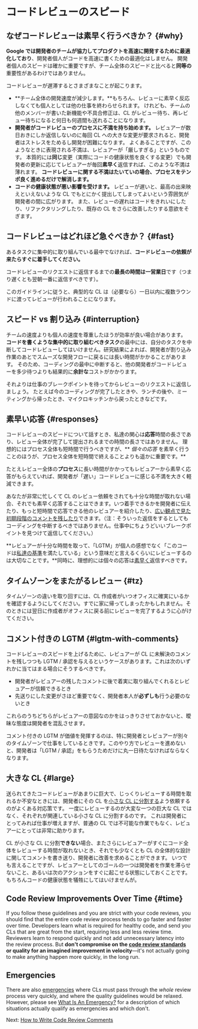 # コードレビューのスピード

## なぜコードレビューは素早く行うべきか？ {#why}

**Google では開発者のチームが協力してプロダクトを高速に開発するために最適化しており**、開発者個人がコードを高速に書くための最適化はしません。
開発者個人のスピードは確かに重要ですが、チーム全体のスピードと比べると**同等の**重要性があるわけではありません。

コードレビューが遅滞するとさまざまなことが起こります。

- **チーム全体の開発速度が減少します。**もちろん、レビューに素早く反応しなくても個人としては他の仕事を終わらせられます。
  けれども、チームの他のメンバーが書いた新機能や不具合修正は、CL がレビュー待ち、再レビュー待ちになると何日も何週間も送れることになります。
- **開発者がコードレビューのプロセスに不満を持ち始めます。**
  レビュアーが数日おきにしか返信しないのに毎回 CL への大きな変更が要求されると、開発者はストレスをためるし開発が困難になります。
  よくあることですが、このようなときに表現される不満は、レビュアーが「厳しすぎる」というものです。
  本質的には**同じ**変更（実際にコードの健康状態を良くする変更）でも開発者の更新に応じてレビュアーが毎回**素早く**返信すれば、このような不満は薄れます。
  **コードレビューに関する不満はたいていの場合、プロセスをテンポ良く進めるだけで解消します。**
- **コードの健康状態が悪い影響を受けます。**
  レビューが遅いと、最高の出来映えといえないような CL でもとにかく提出してしまってよいという雰囲気が開発者の間に広がります。
  また、レビューの遅れはコードをきれいにしたり、リファクタリングしたり、既存の CL をさらに改善したりする意欲をそぎます。

## コードレビューはどれほど急ぐべきか？ {#fast}

あるタスクに集中的に取り組んでいる最中でなければ、**コードレビューの依頼が来たらすぐに着手してください。**

コードレビューのリクエストに返信するまでの**最長の時間は一営業日**です（つまり遅くとも翌朝一番に返信すべきです）。

このガイドラインに従うと、典型的な CL は（必要なら）一日以内に複数ラウンドに渡ってレビューが行われることになります。

## スピード vs 割り込み {#interruption}

チームの速度よりも個人の速度を尊重したほうが効率が良い場合があります。
**コードを書くような集中的に取り組むべきタスク**の最中には、自分のタスクを中断してコードレビューしてはいけません。研究結果によれば、開発者が割り込み作業のあとでスムーズな開発フローに戻るには長い時間がかかることがあります。
そのため、コーディングの最中に中断すると、他の開発者がコードレビューを多少待つよりも結果的に**余計な**コストがかかります。

それよりは仕事のブレークポイントを待ってからレビューのリクエストに返信しましょう。
たとえば今のコーディングが完了したときや、ランチの後や、ミーティングから帰ったとき、マイクロキッチンから戻ったときなどです。

## 素早い応答 {#responses}

コードレビューのスピードについて話すとき、私達の関心は**応答**時間の長さであり、レビュー全体が完了して提出されるまでの時間の長さではありません。
理想的にはプロセス全体も短時間で行うべきですが、** _個々の応答_ を素早く行うことのほうが、プロセス全体を短時間で終えることよりも遥かに重要です。**

たとえレビュー全体の**プロセス**に長い時間がかかってもレビュアーから素早く応答がもらえていれば、開発者が「遅い」コードレビューに感じる不満を大きく軽減できます。

あなたが非常に忙しくて CL のレビュー依頼をされても十分な時間が取れない場合、それでも素早く応答することはできます。いつ着手できるかを開発者に伝えたり、もっと短時間で応答できる他のレビュアーを紹介したり、[広い観点で見た初期段階のコメントを残したり](navigate.md)できます。（注：そういった返信をするとしてもコーディングを中断するべきではありません。仕事中にちょうどいいブレークポイントを見つけて返信してください。）

**レビュアーが十分な時間を取って、「LGTM」が個人の感想でなく「このコードは[私達の基準](standard.md)を満たしている」という意味だと言えるくらいにレビューするのは大切なことです。**同時に、理想的には個々の応答は[素早く](#fast)返信すべきです。

## タイムゾーンをまたがるレビュー {#tz}

タイムゾーンの違いを取り回すには、CL 作成者がいつオフィスに確実にいるかを確認するようにしてください。すでに家に帰ってしまったかもしれません。そのときには翌日に作成者がオフィスに戻る前にレビューを完了するように心がけてください。

## コメント付きの LGTM {#lgtm-with-comments}

コードレビューのスピードを上げるために、レビュアーが CL に未解決のコメントを残しつつも LGTM / 承認を与えるというケースがあります。これは次のいずれかに当てはまる場合にそうするべきです。

- 開発者がレビュアーの残したコメントに後で着実に取り組んでくれるとレビュアーが信頼できるとき
- 先送りにした変更がさほど重要でなく、開発者本人が**必ずしも**行う必要のないとき

これらのうちどちらがレビュアーの意図なのかをはっきりさせておかないと、曖昧な態度は開発者を混乱させます。

コメント付きの LGTM が価値を発揮するのは、特に開発者とレビュアーが別々のタイムゾーンで仕事をしているときです。このやり方でレビューを進めないと、開発者は「LGTM / 承認」をもらうためだけに丸一日待たなければならなくなります。

## 大きな CL {#large}

送られてきたコードレビューがあまりに巨大で、じっくりレビューする時間を取れるか不安なときには、開発者にその CL を[小さな CL に分割する](../developer/small-cls.md)よう依頼するのがよくある対応策です。
一度にレビューするのが大変な一つの巨大な CL ではなく、それぞれが関連している小さな CL に分割するのです。
これは開発者にとってみれば仕事が増えますが、普通の CL では不可能な作業でもなく、レビュアーにとっては非常に助かります。

CL が小さな CL に分割**できない**場合、またさらにレビュアーがすぐにコード全体をレビューする時間が取れないとき、それでも少なくとも CL の全体的な設計に関してコメントを書き送り、開発者に改善を求めることができます。
いつでも言えることですが、レビュアーとしてのゴールの一つは開発者を作業を滞らせないこと、あるいは次のアクションをすぐに起こせる状態にしておくことです。もちろんコードの健康状態を犠牲にしてはいけませんが。

## Code Review Improvements Over Time {#time}

If you follow these guidelines and you are strict with your code reviews, you
should find that the entire code review process tends to go faster and faster
over time. Developers learn what is required for healthy code, and send you CLs
that are great from the start, requiring less and less review time. Reviewers
learn to respond quickly and not add unnecessary latency into the review
process.
But **don't compromise on
the [code review standards](standard.md) or quality for an imagined improvement
in velocity**—it's not actually going to make anything happen more
quickly, in the long run.

## Emergencies

There are also [emergencies](../emergencies.md) where CLs must pass through the
_whole_ review process very quickly, and where the quality guidelines would be
relaxed. However, please see [What Is An Emergency?](../emergencies.md#what) for
a description of which situations actually qualify as emergencies and which
don't.

Next: [How to Write Code Review Comments](comments.md)
